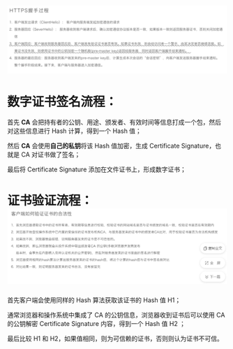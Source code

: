 ![image-20230310014647797](assets/image-20230310014647797.png)

# 数字证书签名流程：
首先 **CA** 会把持有者的公钥、用途、颁发者、有效时间等信息打成一个包，然后对这些信息进行 Hash 计算，得到一个 Hash 值；

然后 **CA** 会使用**自己的私钥**将该 Hash 值加密，生成 Certificate Signature，也就是 CA 对证书做了签名；

最后将 Certificate Signature 添加在文件证书上，形成数字证书；

# 证书验证流程：![image-20230310014610426](assets/image-20230310014610426.png)

首先客户端会使用同样的 Hash 算法获取该证书的 Hash 值 H1；

通常浏览器和操作系统中集成了 CA 的公钥信息，浏览器收到证书后可以使用 CA 的公钥解密 Certificate Signature 内容，得到一个 Hash 值 H2 ；

最后比较 H1 和 H2，如果值相同，则为可信赖的证书，否则则认为证书不可信。
